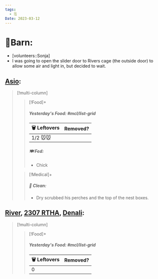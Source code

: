 ```yaml
---
tags:
  - 🗒️
Date: 2023-03-12
---
```


# 🏡Barn:
- [volunteers::Sonja]
- I was going to open the slider door to Rivers cage (the outside door) to allow some air and light in, but decided to wait.

## [Asio](../RARE%20Birds/Ed%20Birds/Asio.md):
> [!multi-column]
>
>> [!Food]+
>> ##### Yesterday's Food: #mcl/list-grid
>> |🗑️ Leftovers| Removed?
>> |---|---|
>>|1/2 🐭🐭|
>>
>> ##### 🍽️ Fed:
>> - Chick
>
>> [!Medical]+
>>##### 🫧 Clean:
>>- Dry scrubbed his perches and the top of the nest boxes.

## [River](../RARE%20Birds/Ed%20Birds/River.md), [2307 RTHA](../RARE%20Birds/2307%20RTHA.md), [Denali](../RARE%20Birds/Ed%20Birds/Denali.md):
> [!multi-column]
>
>> [!Food]+
>> ##### Yesterday's Food: #mcl/list-grid
>> |🗑️ Leftovers| Removed?
>> |---|---|
>>|0|

